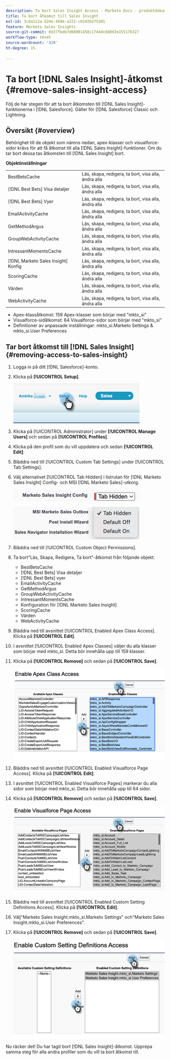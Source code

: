 ```yaml
---
description: Ta bort Sales Insight Access - Marketo Docs - produktdokumentation
title: Ta bort åtkomst till Sales Insight
exl-id: 3cda112a-524e-469b-a222-c0192b2f5301
feature: Marketo Sales Insights
source-git-commit: 0d37fbdb7d08901458c1744dc68893e155176327
workflow-type: tm+mt
source-wordcount: '329'
ht-degree: 1%

---
```


# Ta bort [!DNL Sales Insight]-åtkomst {#remove-sales-insight-access}

Följ de här stegen för att ta bort åtkomsten till [!DNL Sales Insight]-funktionerna i [!DNL Salesforce]. Gäller för [!DNL Salesforce] Classic och Lightning.

## Översikt {#overview}

Behörighet till de objekt som nämns nedan, apex-klasser och visualforce-sidor krävs för att få åtkomst till alla [!DNL Sales Insight]-funktioner. Om du tar bort dessa tas åtkomsten till [!DNL Sales Insight] bort.

**Objektinställningar**

<table> 
 <tbody> 
 <tr> 
   <td>BestBetsCache</td> 
   <td>Läs, skapa, redigera, ta bort, visa alla, ändra alla</td> 
  </tr> 
  <tr> 
   <td>[!DNL Best Bets] Visa detaljer</td> 
   <td>Läs, skapa, redigera, ta bort, visa alla, ändra alla</td> 
  </tr> 
  <tr> 
   <td>[!DNL Best Bets] Vyer</td> 
   <td>Läs, skapa, redigera, ta bort, visa alla, ändra alla</td> 
  </tr> 
  <tr> 
   <td>EmailActivityCache</td> 
   <td>Läs, skapa, redigera, ta bort, visa alla, ändra alla</td> 
  </tr> 
  <tr> 
   <td>GetMethodArgus</td> 
   <td>Läs, skapa, redigera, ta bort, visa alla, ändra alla</td> 
  </tr> 
  <tr> 
   <td>GroupWebActivityCache</td> 
   <td>Läs, skapa, redigera, ta bort, visa alla, ändra alla</td> 
  </tr> 
  <tr> 
   <td>IntressantMomentsCache</td> 
   <td>Läs, skapa, redigera, ta bort, visa alla, ändra alla</td> 
  </tr> 
  <tr> 
   <td>[!DNL Marketo Sales Insight] Konfig</td> 
   <td>Läs, skapa, redigera, ta bort, visa alla, ändra alla</td> 
  </tr> 
  <tr> 
   <td>ScoringCache</td> 
   <td>Läs, skapa, redigera, ta bort, visa alla, ändra alla</td> 
  </tr> 
  <tr> 
   <td>Värden</td> 
   <td>Läs, skapa, redigera, ta bort, visa alla, ändra alla</td> 
  </tr> 
  <tr> 
   <td>WebActivityCache</td> 
   <td>Läs, skapa, redigera, ta bort, visa alla, ändra alla</td> 
  </tr> 
 </tbody> 
</table>

* Apex-klassåtkomst: 159 Apex-klasser som börjar med &quot;mkto_si&quot;
* Visualforce-sidåtkomst: 64 Visualforce-sidor som börjar med &quot;mkto_si&quot;
* Definitioner av anpassade inställningar: mkto_si.Marketo Settings &amp; mkto_si.User Preferences

## Tar bort åtkomst till [!DNL Sales Insight] {#removing-access-to-sales-insight}

1. Logga in på ditt [!DNL Salesforce]-konto.

1. Klicka på **[!UICONTROL Setup]**.

   ![](assets/remove-sales-insight-access-1.png)

1. Klicka på [!UICONTROL Administrator] under **[!UICONTROL Manage Users]** och sedan på **[!UICONTROL Profiles]**.

1. Klicka på den profil som du vill uppdatera och sedan **[!UICONTROL Edit]**.

1. Bläddra ned till [!UICONTROL Custom Tab Settings] under [!UICONTROL Tab Settings].

1. Välj alternativet [!UICONTROL Tab Hidden] i listrutan för [!DNL Marketo Sales Insight] Config- och MSI [!DNL Marketo Sales]-utkorg.

   ![](assets/remove-sales-insight-access-2.png)

   ![](assets/remove-sales-insight-access-3.png)

1. Bläddra ned till [!UICONTROL Custom Object Permissions].

1. Ta bort&quot;Läs, Skapa, Redigera, Ta bort&quot;-åtkomst från följande objekt:

   * BestBetsCache
   * [!DNL Best Bets] Visa detaljer
   * [!DNL Best Bets] vyer
   * EmailActivityCache
   * GetMethodArgus
   * GroupWebActivityCache
   * IntressantMomentsCache
   * Konfiguration för [!DNL Marketo Sales Insight]
   * ScoringCache
   * Värden
   * WebActivityCache

1. Bläddra ned till avsnittet [!UICONTROL Enabled Apex Class Access]. Klicka på **[!UICONTROL Edit]**.

1. I avsnittet [!UICONTROL Enabled Apex Classes] väljer du alla klasser som börjar med mkto_si. Detta bör innehålla upp till 159 klasser.

1. Klicka på **[!UICONTROL Remove]** och sedan på **[!UICONTROL Save]**.

   ![](assets/remove-sales-insight-access-4.png)

1. Bläddra ned till avsnittet [!UICONTROL Enabled Visualforce Page Access]. Klicka på **[!UICONTROL Edit]**.

1. I avsnittet [!UICONTROL Enabled Visualforce Pages] markerar du alla sidor som börjar med mkto_si. Detta bör innehålla upp till 64 sidor.

1. Klicka på **[!UICONTROL Remove]** och sedan på **[!UICONTROL Save]**.

   ![](assets/remove-sales-insight-access-5.png)

1. Bläddra ned till avsnittet [!UICONTROL Enabled Custom Setting Definitions Access]. Klicka på **[!UICONTROL Edit]**.

1. Välj&quot;Marketo Sales Insight.mkto_si.Marketo Settings&quot; och&quot;Marketo Sales Insight.mkto_si.User Preferences&quot;.

1. Klicka på **[!UICONTROL Remove]** och sedan på **[!UICONTROL Save]**.

   ![](assets/remove-sales-insight-access-6.png)

Nu räcker det! Du har tagit bort [!DNL Sales Insight]-åtkomst. Upprepa samma steg för alla andra profiler som du vill ta bort åtkomst till.
